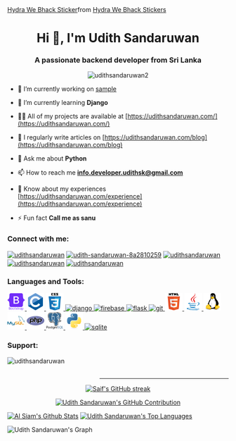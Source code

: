 <div class="tenor-gif-embed" data-postid="20860697" data-share-method="host" data-aspect-ratio="1" data-width="100%"><a href="https://tenor.com/view/hydra-we-bhack-gif-20860697">Hydra We Bhack Sticker</a>from <a href="https://tenor.com/search/hydra+we+bhack-stickers">Hydra We Bhack Stickers</a></div> <script type="text/javascript" async src="https://tenor.com/embed.js"></script>

<h1 align="center">Hi 👋, I'm Udith Sandaruwan</h1>
<h3 align="center">A passionate backend developer from Sri Lanka</h3>

<p align="center"> <img src="https://komarev.com/ghpvc/?username=udithsandaruwan2&label=Profile%20views&color=0e75b6&style=flat" alt="udithsandaruwan2" /> </p>

- 🔭 I’m currently working on [sample](udithsandaruwan.xyz)

- 🌱 I’m currently learning **Django**

- 👨‍💻 All of my projects are available at [https://udithsandaruwan.com/](https://udithsandaruwan.com/)

- 📝 I regularly write articles on [https://udithsandaruwan.com/blog](https://udithsandaruwan.com/blog)

- 💬 Ask me about **Python**

- 📫 How to reach me **info.developer.udithsk@gmail.com**

- 📄 Know about my experiences [https://udithsandaruwan.com/experience](https://udithsandaruwan.com/experience)

- ⚡ Fun fact **Call me as sanu**

<h3 align="left">Connect with me:</h3>
<p align="left">
<a href="https://twitter.com/udithsandaruwan" target="blank"><img align="center" src="https://raw.githubusercontent.com/rahuldkjain/github-profile-readme-generator/master/src/images/icons/Social/twitter.svg" alt="udithsandaruwan" height="30" width="40" /></a>
<a href="https://linkedin.com/in/udith-sandaruwan-8a2810259" target="blank"><img align="center" src="https://raw.githubusercontent.com/rahuldkjain/github-profile-readme-generator/master/src/images/icons/Social/linked-in-alt.svg" alt="udith-sandaruwan-8a2810259" height="30" width="40" /></a>
<a href="https://fb.com/udithsandaruwan" target="blank"><img align="center" src="https://raw.githubusercontent.com/rahuldkjain/github-profile-readme-generator/master/src/images/icons/Social/facebook.svg" alt="udithsandaruwan" height="30" width="40" /></a>
<a href="https://instagram.com/udithsandaruwan" target="blank"><img align="center" src="https://raw.githubusercontent.com/rahuldkjain/github-profile-readme-generator/master/src/images/icons/Social/instagram.svg" alt="udithsandaruwan" height="30" width="40" /></a>
<a href="https://www.youtube.com/c/udithsandaruwan" target="blank"><img align="center" src="https://raw.githubusercontent.com/rahuldkjain/github-profile-readme-generator/master/src/images/icons/Social/youtube.svg" alt="udithsandaruwan" height="30" width="40" /></a>
</p>

<h3 align="left">Languages and Tools:</h3>
<p align="left"> <a href="https://getbootstrap.com" target="_blank" rel="noreferrer"> <img src="https://raw.githubusercontent.com/devicons/devicon/master/icons/bootstrap/bootstrap-plain-wordmark.svg" alt="bootstrap" width="40" height="40"/> </a> <a href="https://www.cprogramming.com/" target="_blank" rel="noreferrer"> <img src="https://raw.githubusercontent.com/devicons/devicon/master/icons/c/c-original.svg" alt="c" width="40" height="40"/> </a> <a href="https://www.w3schools.com/css/" target="_blank" rel="noreferrer"> <img src="https://raw.githubusercontent.com/devicons/devicon/master/icons/css3/css3-original-wordmark.svg" alt="css3" width="40" height="40"/> </a> <a href="https://www.djangoproject.com/" target="_blank" rel="noreferrer"> <img src="https://cdn.worldvectorlogo.com/logos/django.svg" alt="django" width="40" height="40"/> </a> <a href="https://firebase.google.com/" target="_blank" rel="noreferrer"> <img src="https://www.vectorlogo.zone/logos/firebase/firebase-icon.svg" alt="firebase" width="40" height="40"/> </a> <a href="https://flask.palletsprojects.com/" target="_blank" rel="noreferrer"> <img src="https://www.vectorlogo.zone/logos/pocoo_flask/pocoo_flask-icon.svg" alt="flask" width="40" height="40"/> </a> <a href="https://git-scm.com/" target="_blank" rel="noreferrer"> <img src="https://www.vectorlogo.zone/logos/git-scm/git-scm-icon.svg" alt="git" width="40" height="40"/> </a> <a href="https://www.w3.org/html/" target="_blank" rel="noreferrer"> <img src="https://raw.githubusercontent.com/devicons/devicon/master/icons/html5/html5-original-wordmark.svg" alt="html5" width="40" height="40"/> </a> <a href="https://www.java.com" target="_blank" rel="noreferrer"> <img src="https://raw.githubusercontent.com/devicons/devicon/master/icons/java/java-original.svg" alt="java" width="40" height="40"/> </a> <a href="https://www.linux.org/" target="_blank" rel="noreferrer"> <img src="https://raw.githubusercontent.com/devicons/devicon/master/icons/linux/linux-original.svg" alt="linux" width="40" height="40"/> </a> <a href="https://www.mysql.com/" target="_blank" rel="noreferrer"> <img src="https://raw.githubusercontent.com/devicons/devicon/master/icons/mysql/mysql-original-wordmark.svg" alt="mysql" width="40" height="40"/> </a> <a href="https://www.php.net" target="_blank" rel="noreferrer"> <img src="https://raw.githubusercontent.com/devicons/devicon/master/icons/php/php-original.svg" alt="php" width="40" height="40"/> </a> <a href="https://www.postgresql.org" target="_blank" rel="noreferrer"> <img src="https://raw.githubusercontent.com/devicons/devicon/master/icons/postgresql/postgresql-original-wordmark.svg" alt="postgresql" width="40" height="40"/> </a> <a href="https://www.python.org" target="_blank" rel="noreferrer"> <img src="https://raw.githubusercontent.com/devicons/devicon/master/icons/python/python-original.svg" alt="python" width="40" height="40"/> </a> <a href="https://www.sqlite.org/" target="_blank" rel="noreferrer"> <img src="https://www.vectorlogo.zone/logos/sqlite/sqlite-icon.svg" alt="sqlite" width="40" height="40"/> </a> </p>

<h3 align="left">Support:</h3>
<p><a href="https://www.buymeacoffee.com/udithsandaruwan"> <img align="left" src="https://cdn.buymeacoffee.com/buttons/v2/default-yellow.png" height="50" width="210" alt="udithsandaruwan" /></a></p><br><br>



---

<p align="center">
  <a href="https://github.com/udithsandaruwan2">
    <img src="https://github-readme-streak-stats.herokuapp.com/?user=udithsandaruwan2&theme=radical&border=7F3FBF&background=0D1117" alt="Saif's GitHub streak"/>
  </a>
</p>

<p align="center">
  <a href="https://github.com/udithsandaruwan2">
    <img src="https://github-profile-summary-cards.vercel.app/api/cards/profile-details?username=udithsandaruwan2&theme=radical" alt="Udith Sandaruwan's GitHub Contribution"/>
  </a>
</p>

<a> 
    <a href="https://github.com/udithsandaruwan2"><img alt="Al Siam's Github Stats" src="https://denvercoder1-github-readme-stats.vercel.app/api?username=udithsandaruwan2&show_icons=true&count_private=true&theme=react&border_color=7F3FBF&bg_color=0D1117&title_color=F85D7F&icon_color=F8D866" height="192px" width="49.5%"/></a>
  <a href="https://github.com/alsiam"><img alt="Udith Sandaruwan's Top Languages" src="https://denvercoder1-github-readme-stats.vercel.app/api/top-langs/?username=udithsandaruwan2&langs_count=8&layout=compact&theme=react&border_color=7F3FBF&bg_color=0D1117&title_color=F85D7F&icon_color=F8D866" height="192px" width="49.5%"/></a>
  <br/>
</a>


![Udith Sandaruwan's Graph](https://github-readme-activity-graph.vercel.app/graph?username=udithsandaruwan2&custom_title=Udith%20Sandaruwan's%20GitHub%20Activity%20Graph&bg_color=0D1117&color=7F3FBF&line=7F3FBF&point=7F3FBF&area_color=FFFFFF&title_color=FFFFFF&area=true)
